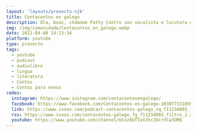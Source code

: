 ```yaml
---
layout: 'layouts/proxecto.njk'
title: Contacontos en galego
description: Ola, boas, chámome Patty Castro son vocalista e locutora e son a creadora de **Contacontos en galego**, este proxecto nace da experiencia como nai, que cría as súas fillas intentando que teñan aceso a contos e material educativo e de lecer en galego. E tamén do meu amor pola locución e a promoción e visibilidade das actividades para os cativos.
img: /img/comunidade/Contacontos_en_galego.webp
date: 2021-04-08 14:13:34
platform: youtube
type: proxecto
tags:
  - youtube
  - podcast
  - audiolibro
  - lingua
  - literatura
  - Contos
  - Contos para nenos
redes:
  instagram: https://www.instagram.com/contacontosengalego/
  facebook: https://www.facebook.com/Contacontos-en-galego-103077331899481
  link: https://www.ivoox.com/podcast-contacontos-galego_sq_f11234003_1.html
  rss: https://www.ivoox.com/contacontos-galego_fg_f11234003_filtro_1.xml
  youtube: https://www.youtube.com/channel/UCoz8UfIxXJhcZUcrdlw3OMQ
---
```

